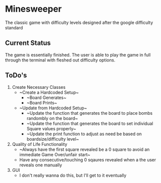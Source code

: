 # Minesweeper
The classic game with difficulty levels designed after the google difficulty standard

## Current Status
  The game is essentially finished. The user is able to play the game in full through the terminal with fleshed out difficulty options.

## ToDo's
1. Create Necessary Classes
   - ~Create a Hardcoded Setup~
       - ~Board Generates~
       - ~Board Prints~
   - ~Update from Hardcoded Setup~
       - ~Update the function that generates the board to place bombs randombly on the board~
       - ~Update the function that generates the board to set individual Square values properly~
       - ~Update the print function to adjust as need be based on boardsize/difficulty level~
2. Quality of Life Functionality
   - ~Always have the first square revealed be a 0 square to avoid an immediate Game Over/unfair start~
   - Have any consecutive/touching 0 sqaures revealed when a the user reveals one manually
3. GUI
   - I don't really wanna do this, but I'll get to it eventually

